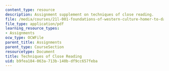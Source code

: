 ```yaml
---
content_type: resource
description: Assignment supplement on techniques of close reading.
file: /media/courses/21l-001-foundations-of-western-culture-homer-to-dante-fall-2008/b9fea184063a713b140bdf9cc657feba_tech_close_read1.pdf
file_type: application/pdf
learning_resource_types:
- Assignments
ocw_type: OCWFile
parent_title: Assignments
parent_type: CourseSection
resourcetype: Document
title: Techniques of Close Reading
uid: b9fea184-063a-713b-140b-df9cc657feba
---
```

